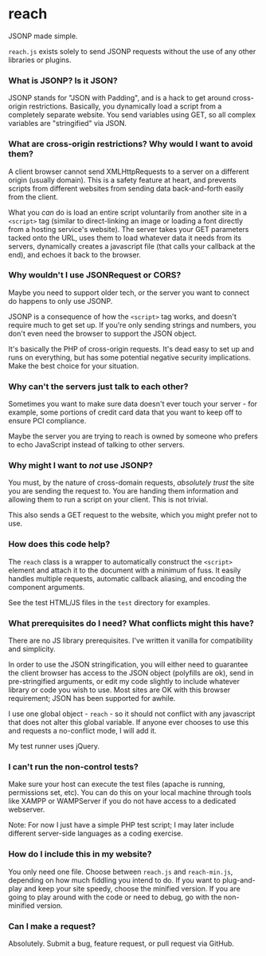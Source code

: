 # reach

JSONP made simple.

`reach.js` exists solely to send JSONP requests without the use of any other libraries or plugins.

### What is JSONP? Is it JSON?

JSONP stands for "JSON with Padding", and is a hack to get around cross-origin restrictions. Basically, you dynamically load a script from a completely separate website. You send variables using GET, so all complex variables are "stringified" via JSON.

### What are cross-origin restrictions? Why would I want to avoid them?

A client browser cannot send XMLHttpRequests to a server on a different origin (usually domain). This is a safety feature at heart, and prevents scripts from different websites from sending data back-and-forth easily from the client.

What you *can* do is load an entire script voluntarily from another site in a `<script>` tag (similar to direct-linking an image or loading a font directly from a hosting service's website). The server takes your GET parameters tacked onto the URL, uses them to load whatever data it needs from its servers, dynamically creates a javascript file (that calls your callback at the end), and echoes it back to the browser.

### Why wouldn't I use JSONRequest or CORS?

Maybe you need to support older tech, or the server you want to connect do happens to only use JSONP.

JSONP is a consequence of how the `<script>` tag works, and doesn't require much to get set up. If you're only sending strings and numbers, you don't even need the browser to support the JSON object.

It's basically the PHP of cross-origin requests. It's dead easy to set up and runs on everything, but has some potential negative security implications. Make the best choice for your situation.

### Why can't the servers just talk to each other?

Sometimes you want to make sure data doesn't ever touch your server - for example, some portions of credit card data that you want to keep off to ensure PCI compliance.

Maybe the server you are trying to reach is owned by someone who prefers to echo JavaScript instead of talking to other servers.

### Why might I want to *not* use JSONP?

You must, by the nature of cross-domain requests, *absolutely trust* the site you are sending the request to. You are handing them information and allowing them to run a script on your client. This is not trivial.

This also sends a GET request to the website, which you might prefer not to use.

### How does this code help?

The `reach` class is a wrapper to automatically construct the `<script>` element and attach it to the document with a minimum of fuss. It easily handles multiple requests, automatic callback aliasing, and encoding the component arguments.

See the test HTML/JS files in the `test` directory for examples.

### What prerequisites do I need? What conflicts might this have?

There are no JS library prerequisites. I've written it vanilla for compatibility and simplicity.

In order to use the JSON stringification, you will either need to guarantee the client browser has access to the JSON object (polyfills are ok), send in pre-stringified arguments, or edit my code slightly to include whatever library or code you wish to use. Most sites are OK with this browser requirement; JSON has been supported for awhile.

I use one global object - `reach` - so it should not conflict with any javascript that does not alter this global variable. If anyone ever chooses to use this and requests a no-conflict mode, I will add it.

My test runner uses jQuery.

### I can't run the non-control tests?

Make sure your host can execute the test files (apache is running, permissions set, etc). You can do this on your local machine through tools like XAMPP or WAMPServer if you do not have access to a dedicated webserver.

Note: For now I just have a simple PHP test script; I may later include different server-side languages as a coding exercise.

### How do I include this in my website?

You only need one file. Choose between `reach.js` and `reach-min.js`, depending on how much fiddling you intend to do. If you want to plug-and-play and keep your site speedy, choose the minified version. If you are going to play around with the code or need to debug, go with the non-minified version.

### Can I make a request?

Absolutely. Submit a bug, feature request, or pull request via GitHub.









